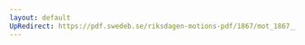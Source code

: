 ```yaml
---
layout: default
UpRedirect: https://pdf.swedeb.se/riksdagen-motions-pdf/1867/mot_1867__ak__00156/mot_1867__ak__00156_003.pdf
---
```


